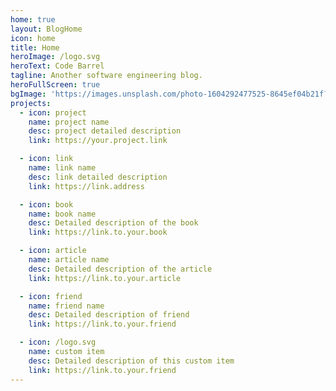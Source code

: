 ```yaml
---
home: true
layout: BlogHome
icon: home
title: Home
heroImage: /logo.svg
heroText: Code Barrel
tagline: Another software engineering blog.
heroFullScreen: true
bgImage: 'https://images.unsplash.com/photo-1604292477525-8645ef04b21f?ixid=M3w0MDA1ODR8MHwxfHNlYXJjaHwyfHxiYXJyZWwlMjBvZiUyMG1vbmtleXN8ZW58MHwwfHx8MTY4ODA4MjY0NHww&ixlib=rb-4.0.3'
projects:
  - icon: project
    name: project name
    desc: project detailed description
    link: https://your.project.link

  - icon: link
    name: link name
    desc: link detailed description
    link: https://link.address

  - icon: book
    name: book name
    desc: Detailed description of the book
    link: https://link.to.your.book

  - icon: article
    name: article name
    desc: Detailed description of the article
    link: https://link.to.your.article

  - icon: friend
    name: friend name
    desc: Detailed description of friend
    link: https://link.to.your.friend

  - icon: /logo.svg
    name: custom item
    desc: Detailed description of this custom item
    link: https://link.to.your.friend
---
```


